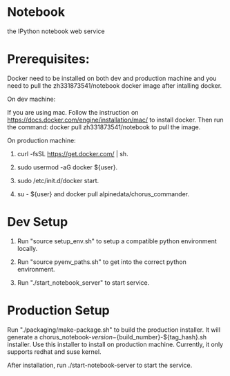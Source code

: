 Notebook
======
 
the IPython notebook web service

Prerequisites:
=====
Docker need to be installed on both dev and production machine and you need to pull the zh331873541/notebook docker image after intalling docker.

On dev machine:

If you are using mac. Follow the instruction on https://docs.docker.com/engine/installation/mac/ to install docker.
Then run the command: docker pull zh331873541/notebook to pull the image.

On production machine:

1. curl -fsSL https://get.docker.com/ | sh.

2. sudo usermod -aG docker ${user}.

3. sudo /etc/init.d/docker start.

4. su - ${user} and docker pull alpinedata/chorus_commander.


Dev Setup
=====

1. Run "source setup_env.sh" to setup a compatible python environment locally.

2. Run "source pyenv_paths.sh" to get into the correct python environment.

3. Run "./start_notebook_server" to start service.

Production Setup
=====
Run "./packaging/make-package.sh" to build the production installer.
It will generate a chorus_notebook-${version}-${build_number}-${tag_hash}.sh installer.
Use this installer to install on production machine.
Currently, it only supports redhat and suse kernel.

After installation, run ./start-notebook-server to start the service.







